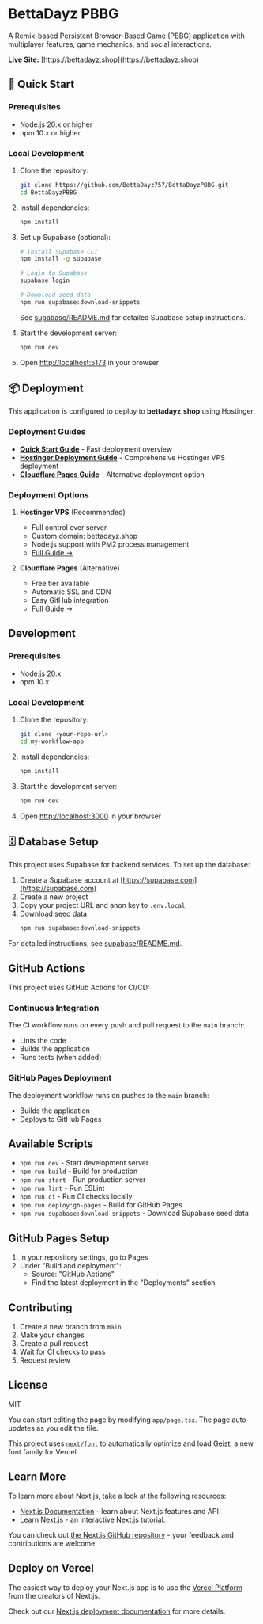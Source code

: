 # BettaDayz PBBG

A Remix-based Persistent Browser-Based Game (PBBG) application with multiplayer features, game mechanics, and social interactions.

**Live Site:** [https://bettadayz.shop](https://bettadayz.shop)

## 🚀 Quick Start

### Prerequisites

- Node.js 20.x or higher
- npm 10.x or higher

### Local Development

1. Clone the repository:

   ```bash
   git clone https://github.com/BettaDayz757/BettaDayzPBBG.git
   cd BettaDayzPBBG
   ```

2. Install dependencies:

   ```bash
   npm install
   ```

3. Set up Supabase (optional):

   ```bash
   # Install Supabase CLI
   npm install -g supabase
   
   # Login to Supabase
   supabase login
   
   # Download seed data
   npm run supabase:download-snippets
   ```

   See [supabase/README.md](./supabase/README.md) for detailed Supabase setup instructions.

4. Start the development server:

   ```bash
   npm run dev
   ```

5. Open [http://localhost:5173](http://localhost:5173) in your browser

## 📦 Deployment

This application is configured to deploy to **bettadayz.shop** using Hostinger.

### Deployment Guides

- **[Quick Start Guide](./DEPLOYMENT-QUICKSTART.md)** - Fast deployment overview
- **[Hostinger Deployment Guide](./HOSTINGER-DEPLOYMENT-GUIDE.md)** - Comprehensive Hostinger VPS deployment
- **[Cloudflare Pages Guide](./cloudflare-deployment-guide.md)** - Alternative deployment option

### Deployment Options

1. **Hostinger VPS** (Recommended)
   - Full control over server
   - Custom domain: bettadayz.shop
   - Node.js support with PM2 process management
   - [Full Guide →](./HOSTINGER-DEPLOYMENT-GUIDE.md)

2. **Cloudflare Pages** (Alternative)
   - Free tier available
   - Automatic SSL and CDN
   - Easy GitHub integration
   - [Full Guide →](./cloudflare-deployment-guide.md)

## Development

### Prerequisites

- Node.js 20.x
- npm 10.x

### Local Development

1. Clone the repository:

   ```bash
   git clone <your-repo-url>
   cd my-workflow-app
   ```

2. Install dependencies:

   ```bash
   npm install
   ```

3. Start the development server:

   ```bash
   npm run dev
   ```

4. Open [http://localhost:3000](http://localhost:3000) in your browser

## 🗄️ Database Setup

This project uses Supabase for backend services. To set up the database:

1. Create a Supabase account at [https://supabase.com](https://supabase.com)
2. Create a new project
3. Copy your project URL and anon key to `.env.local`
4. Download seed data:
   ```bash
   npm run supabase:download-snippets
   ```

For detailed instructions, see [supabase/README.md](./supabase/README.md).

## GitHub Actions

This project uses GitHub Actions for CI/CD:

### Continuous Integration

The CI workflow runs on every push and pull request to the `main` branch:

- Lints the code
- Builds the application
- Runs tests (when added)

### GitHub Pages Deployment

The deployment workflow runs on pushes to the `main` branch:

- Builds the application
- Deploys to GitHub Pages

## Available Scripts

- `npm run dev` - Start development server
- `npm run build` - Build for production
- `npm run start` - Run production server
- `npm run lint` - Run ESLint
- `npm run ci` - Run CI checks locally
- `npm run deploy:gh-pages` - Build for GitHub Pages
- `npm run supabase:download-snippets` - Download Supabase seed data

## GitHub Pages Setup

1. In your repository settings, go to Pages
2. Under "Build and deployment":
   - Source: "GitHub Actions"
   - Find the latest deployment in the "Deployments" section

## Contributing

1. Create a new branch from `main`
2. Make your changes
3. Create a pull request
4. Wait for CI checks to pass
5. Request review

## License

MIT

You can start editing the page by modifying `app/page.tsx`. The page auto-updates as you edit the file.

This project uses [`next/font`](https://nextjs.org/docs/app/building-your-application/optimizing/fonts) to automatically optimize and load [Geist](https://vercel.com/font), a new font family for Vercel.

## Learn More

To learn more about Next.js, take a look at the following resources:

- [Next.js Documentation](https://nextjs.org/docs) - learn about Next.js features and API.
- [Learn Next.js](https://nextjs.org/learn) - an interactive Next.js tutorial.

You can check out [the Next.js GitHub repository](https://github.com/vercel/next.js) - your feedback and contributions are welcome!

## Deploy on Vercel

The easiest way to deploy your Next.js app is to use the [Vercel Platform](https://vercel.com/new?utm_medium=default-template&filter=next.js&utm_source=create-next-app&utm_campaign=create-next-app-readme) from the creators of Next.js.

Check out our [Next.js deployment documentation](https://nextjs.org/docs/app/building-your-application/deploying) for more details.
